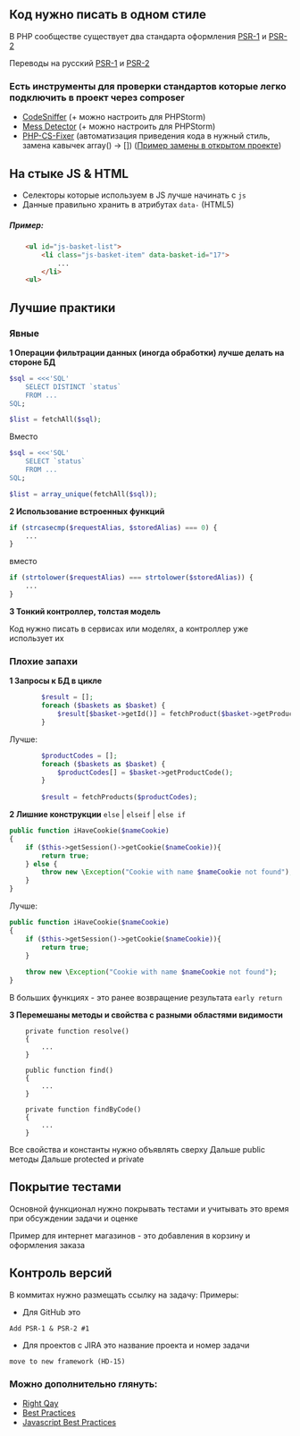 ## Код нужно писать в одном стиле

В PHP сообществе существует два стандарта оформления [PSR-1](http://www.php-fig.org/psr/psr-1/) и [PSR-2](http://www.php-fig.org/psr/psr-2/)

Переводы на русский [PSR-1](http://svyatoslav.biz/misc/psr_translation/#_PSR-1) и [PSR-2](http://svyatoslav.biz/misc/psr_translation/#_PSR-2)

### Есть инструменты для проверки стандартов которые легко подключить в проект через composer
* [CodeSniffer](https://github.com/squizlabs/PHP_CodeSniffer) (+ можно настроить для PHPStorm)
* [Mess Detector](https://github.com/phpmd/phpmd) (+ можно настроить для PHPStorm)
* [PHP-CS-Fixer](https://github.com/FriendsOfPHP/PHP-CS-Fixer) (автоматизация приведения кода в нужный стиль, замена кавычек array() -> []) ([Пример замены в открытом проекте](https://github.com/ruflin/Elastica/pull/1141))


## На стыке JS & HTML
* Селекторы которые используем в JS лучше начинать с `js`
* Данные правильно хранить в атрибутах `data-` (HTML5)

##### Пример:
```html
    <ul id="js-basket-list">
        <li class="js-basket-item" data-basket-id="17">
            ...
        </li>
    <ul>
```

## Лучшие практики

### Явные
**1 Операции фильтрации данных (иногда обработки) лучше делать на стороне БД**
```php
$sql = <<<'SQL'
    SELECT DISTINCT `status`
    FROM ...
SQL;

$list = fetchAll($sql);
```

Вместо

```php
$sql = <<<'SQL'
    SELECT `status`
    FROM ...
SQL;

$list = array_unique(fetchAll($sql));
```

**2 Использование встроенных функций**
```php
if (strcasecmp($requestAlias, $storedAlias) === 0) {
    ...
}
```
вместо
```php
if (strtolower($requestAlias) === strtolower($storedAlias)) {
    ...
}
```
**3 Тонкий контроллер, толстая модель**

Код нужно писать в сервисах или моделях, а контроллер уже использует их

### Плохие запахи
**1 Запросы к БД в цикле**
```php
        $result = [];
        foreach ($baskets as $basket) {
            $result[$basket->getId()] = fetchProduct($basket->getProductCode());
        }
```

Лучше:
```php
        $productCodes = [];
        foreach ($baskets as $basket) {
            $productCodes[] = $basket->getProductCode();
        }
        
        $result = fetchProducts($productCodes);
```

**2 Лишние конструкции** `else` | `elseif` | `else if`
```php
public function iHaveCookie($nameCookie)
{
    if ($this->getSession()->getCookie($nameCookie)){
        return true;
    } else {
        throw new \Exception("Cookie with name $nameCookie not found");
    }
}
```
Лучше:
```php
public function iHaveCookie($nameCookie)
{
    if ($this->getSession()->getCookie($nameCookie)){
        return true;
    }
         
    throw new \Exception("Cookie with name $nameCookie not found");
}
```
В больших функциях - это ранее возвращение результата `early return`

**3 Перемешаны методы и свойства с разными областями видимости**
```
    private function resolve()
    {
        ...
    }
    
    public function find()
    {
        ...
    }

    private function findByCode()
    {
        ...
    }

```
Все свойства и константы нужно объявлять сверху
Дальше public методы
Дальше protected и private

## Покрытие тестами
Основной функционал нужно покрывать тестами и учитывать это время при обсуждении задачи и оценке

Пример для интернет магазинов - это добавления в корзину и оформления заказа

## Контроль версий
В коммитах нужно размещать ссылку на задачу:
Примеры:
* Для GitHub это
```
Add PSR-1 & PSR-2 #1
```
* Для проектов с JIRA это название проекта и номер задачи
```
move to new framework (HD-15)
```

### Можно дополнительно глянуть:
* [Right Qay](http://www.phptherightway.com/)
* [Best Practices](https://phpbestpractices.org/)
* [Javascript Best Practices](https://github.com/stevekwan/best-practices/blob/master/javascript/best-practices.md)